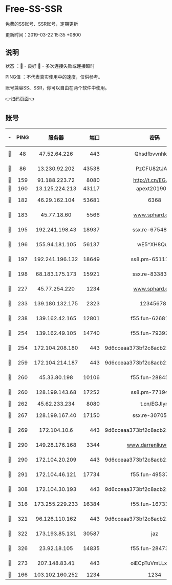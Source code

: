# Free-SS-SSR

免费的SS账号、SSR账号，定期更新

更新时间：2019-03-22 15:35 +0800

## 说明

状态     ：🙂 - 良好 🙁 - 多次连接失败或连接超时

PING值   ：不代表真实使用中的速度，仅供参考。

账号兼容SS、SSR，你可以自由在两个软件中使用。

👉[扫码页面](https://liesauer.github.io/Free-SS-SSR/)👈

## 账号

|-|PING|服务器|端口|密码|加密方式|区域|
|:----:|:----:|:-----:|-----:|:----:|:----:|:----:|
|🙂|48|47.52.64.226|443|Qhsdfbvvnhkm1|aes-256-cfb|HK|
|🙂|86|13.230.92.202|43538|PzCFU82tJAdZ|aes-256-cfb|JP|
|🙂|159|91.188.223.72|8080|http://t.cn/EGJIyrl|rc4-md5|RU|
|🙂|160|13.125.224.213|43117|apext2019005|chacha20|KR|
|🙂|182|46.29.162.104|53681|6368|aes-256-ctr|RU|
|🙂|183|45.77.18.60|5566|www.sphard.com|aes-256-cfb|JP|
|🙂|195|192.241.198.43|18937|ssx.re-67548349|aes-256-cfb|US|
|🙂|196|155.94.181.105|56137|wE5^XH8Quw|aes-256-cfb|US|
|🙂|197|192.241.196.132|18649|ss8.pm-65111095|aes-256-cfb|US|
|🙂|198|68.183.175.173|15921|ssx.re-83383515|aes-256-cfb|US|
|🙂|227|45.77.254.220|1234|www.sphard.com|aes-256-cfb|SG|
|🙂|233|139.180.132.175|2323|123456789|aes-256-cfb|SG|
|🙂|238|139.162.42.165|12801|f55.fun-62681206|aes-256-cfb|SG|
|🙂|254|139.162.49.105|14740|f55.fun-79392349|aes-256-cfb|SG|
|🙂|254|172.104.208.180|443|9d6cceaa373bf2c8acb22e60b6a58be6|aes-256-cfb|US|
|🙂|259|172.104.214.187|443|9d6cceaa373bf2c8acb22e60b6a58be6|aes-256-cfb|US|
|🙂|260|45.33.80.198|10106|f55.fun-28845308|aes-256-cfb|US|
|🙂|260|128.199.143.68|17252|ss8.pm-77194591|aes-256-cfb|SG|
|🙂|262|45.62.233.234|8080|t.cn/EGJIyrl|rc4-md5|CA|
|🙂|267|128.199.167.40|17150|ssx.re-30705588|aes-256-cfb|SG|
|🙂|269|172.104.10.6|443|9d6cceaa373bf2c8acb22e60b6a58be6|aes-256-cfb|US|
|🙂|290|149.28.176.168|3344|www.darrenliuwei.com|aes-256-cfb|AU|
|🙂|290|172.104.20.209|443|9d6cceaa373bf2c8acb22e60b6a58be6|aes-256-cfb|US|
|🙂|291|172.104.46.121|17734|f55.fun-49537509|aes-256-cfb|SG|
|🙂|308|172.104.30.193|443|9d6cceaa373bf2c8acb22e60b6a58be6|aes-256-cfb|US|
|🙂|316|173.255.229.233|16384|f55.fun-16733210|aes-256-cfb|US|
|🙂|321|96.126.110.162|443|9d6cceaa373bf2c8acb22e60b6a58be6|aes-256-cfb|US|
|🙂|322|173.193.85.131|30587|jaz|aes-256-cfb|US|
|🙂|326|23.92.18.105|14835|f55.fun-28473205|aes-256-cfb|US|
|🙂|273|207.148.83.41|443|oiECpTuVmLLxk4Ts|aes-256-cfb|AU|
|🙁|166|103.102.160.252|1234|1234|rc4-md5|JP|
